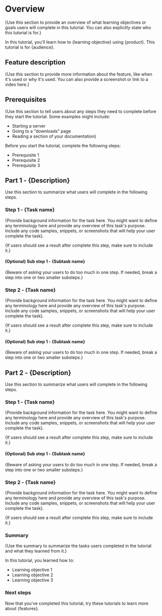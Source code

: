 # Overview

{Use this section to provide an overview of what learning objectives or goals users will complete in this tutorial. You can also explicitly state who this tutorial is for.}

In this tutorial, you'll learn how to {learning objective} using {product}. This tutorial is for {audience}.    

## Feature description

{Use this section to provide more information about the feature, like when it's used or why it's used. You can also provide a screenshot or link to a video here.} 

## Prerequisites

{Use this section to tell users about any steps they need to complete before they start the tutorial. Some examples might include:

* Starting a server
* Going to a "downloads" page
* Reading a section of your documentation}

Before you start the tutorial, complete the following steps:

* Prerequisite 1
* Prerequisite 2
* Prerequisite 3

## Part 1 - {Description}

Use this section to summarize what users will complete in the following steps.

### Step 1 - {Task name}

{Provide background information for the task here. You might want to define any terminology here and provide any overview of this task's purpose.
Include any code samples, snippets, or screenshots that will help your user complete the task}.

{If users should see a result after complete this step, make sure to include it.}

#### (Optional) Sub step 1 - {Subtask name}

{Beware of asking your users to do too much in one step. If needed, break a step into one or two smaller substeps.}

### Step 2 - {Task name}

{Provide background information for the task here. You might want to define any terminology here and provide any overview of this task's purpose.
Include any code samples, snippets, or screenshots that will help your user complete the task}.

{If users should see a result after complete this step, make sure to include it.}

#### (Optional) Sub step 1 - {Subtask name}

{Beware of asking your users to do too much in one step. If needed, break a step into one or two smaller substeps.}
## Part 2 - {Description}

Use this section to summarize what users will complete in the following steps.

### Step 1 - {Task name}

{Provide background information for the task here. You might want to define any terminology here and provide any overview of this task's purpose.
Include any code samples, snippets, or screenshots that will help your user complete the task}.

{If users should see a result after complete this step, make sure to include it.}

#### (Optional) Sub step 1 - {Subtask name}

{Beware of asking your users to do too much in one step. If needed, break a step into one or two smaller substeps.}

### Step 2 - {Task name}

{Provide background information for the task here. You might want to define any terminology here and provide any overview of this task's purpose.
Include any code samples, snippets, or screenshots that will help your user complete the task}.

{If users should see a result after complete this step, make sure to include it.}

### Summary

{Use the summary to summarize the tasks users completed in the tutorial and what they learned from it.}

In this tutorial, you learned how to:

* Learning objective 1
* Learning objective 2
* Learning objective 3

### Next steps

Now that you've completed this tutorial, try these tutorials to learn more about {features}.
